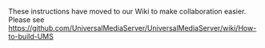 These instructions have moved to our Wiki to make collaboration easier.
Please see https://github.com/UniversalMediaServer/UniversalMediaServer/wiki/How-to-build-UMS
